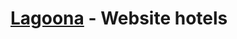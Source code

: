  # [Lagoona](https://www.figma.com/file/bCgDXiDPSxdqYbZCfzD5A8/Lagoona-(Copy)-(Community)?node-id=0-1&t=ni9CykppAZ2Of3yb-0) - Website hotels
